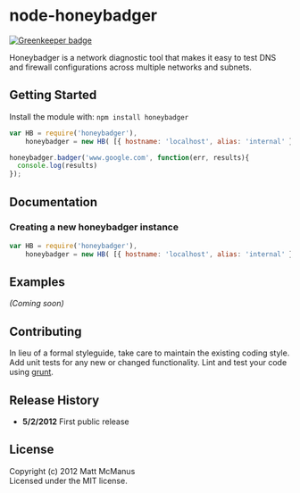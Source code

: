 # node-honeybadger

[![Greenkeeper badge](https://badges.greenkeeper.io/mattmcmanus/node-honeybadger.svg)](https://greenkeeper.io/)

Honeybadger is a network diagnostic tool that makes it easy to test DNS and firewall configurations across multiple networks and subnets. 

## Getting Started
Install the module with: `npm install honeybadger`

```javascript
var HB = require('honeybadger'),
    honeybadger = new HB( [{ hostname: 'localhost', alias: 'internal' }, { hostname: 'different.subnet.com', username: 'root', alias: 'external' }] );

honeybadger.badger('www.google.com', function(err, results){
  console.log(results)
});
```

## Documentation

### Creating a new honeybadger instance


```javascript
var HB = require('honeybadger'),
    honeybadger = new HB( [{ hostname: 'localhost', alias: 'internal' }, { hostname: 'different.subnet.com', username: 'root', alias: 'external' }] );
```

## Examples
_(Coming soon)_

## Contributing
In lieu of a formal styleguide, take care to maintain the existing coding style. Add unit tests for any new or changed functionality. Lint and test your code using [grunt](https://github.com/cowboy/grunt).

## Release History
* **5/2/2012** First public release

## License
Copyright (c) 2012 Matt McManus  
Licensed under the MIT license.

